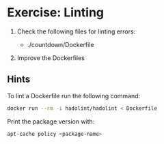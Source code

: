 # Exercise: Linting

1. Check the following files for linting errors:

    - ./countdown/Dockerfile

2. Improve the Dockerfiles

## Hints

To lint a Dockerfile run the following command:

```bash
docker run --rm -i hadolint/hadolint < Dockerfile
```

Print the package version with:

```bash
apt-cache policy <package-name>
```
